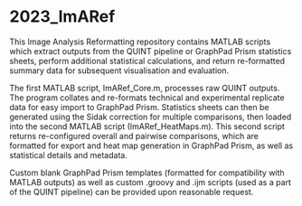 # 2023_ImARef

This Image Analysis Reformatting repository contains MATLAB scripts which extract outputs from the QUINT pipeline or GraphPad Prism statistics sheets, perform additional statistical calculations, and return re-formatted summary data for subsequent visualisation and evaluation.

The first MATLAB script, ImARef_Core.m, processes raw QUINT outputs. The program collates and re-formats technical and experimental replicate data for easy import to GraphPad Prism. Statistics sheets can then be generated using the Sidak correction for multiple comparisons, then loaded into the second MATLAB script (ImARef_HeatMaps.m). This second script returns re-configured overall and pairwise comparisons, which are formatted for export and heat map generation in GraphPad Prism, as well as statistical details and metadata. 

Custom blank GraphPad Prism templates (formatted for compatibility with MATLAB outputs) as well as custom .groovy and .ijm scripts (used as a part of the QUINT pipeline) can be provided upon reasonable request.
